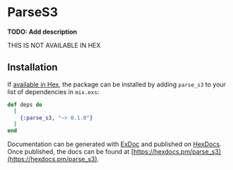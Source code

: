 # ParseS3

**TODO: Add description**

THIS IS NOT AVAILABLE IN HEX

## Installation

If [available in Hex](https://hex.pm/docs/publish), the package can be installed
by adding `parse_s3` to your list of dependencies in `mix.exs`:

```elixir
def deps do
  [
    {:parse_s3, "~> 0.1.0"}
  ]
end
```

Documentation can be generated with [ExDoc](https://github.com/elixir-lang/ex_doc)
and published on [HexDocs](https://hexdocs.pm). Once published, the docs can
be found at [https://hexdocs.pm/parse_s3](https://hexdocs.pm/parse_s3).

